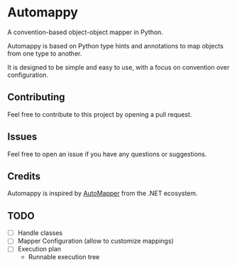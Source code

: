 # Automappy

A convention-based object-object mapper in Python.

Automappy is based on Python type hints and annotations to map objects from one type to another.

It is designed to be simple and easy to use, with a focus on convention over configuration.

## Contributing

Feel free to contribute to this project by opening a pull request.

## Issues

Feel free to open an issue if you have any questions or suggestions.

## Credits

Automappy is inspired by [AutoMapper](https://github.com/AutoMapper/AutoMapper/tree/master) from the .NET ecosystem.

## TODO

- [ ] Handle classes
- [ ] Mapper Configuration (allow to customize mappings)
- [ ] Execution plan
  - Runnable execution tree
